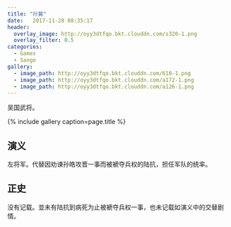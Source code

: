 ```yaml
---
title: "孙冀"
date:   2017-11-28 08:35:17
header:
  overlay_image: http://oyy3dtfqo.bkt.clouddn.com/s320-1.png
  overlay_filter: 0.5
categories:
  - Games
  - Sango
gallery:
  - image_path: http://oyy3dtfqo.bkt.clouddn.com/610-1.png
  - image_path: http://oyy3dtfqo.bkt.clouddn.com/a172-1.png
  - image_path: http://oyy3dtfqo.bkt.clouddn.com/a126-1.png
---
```


吴国武将。

{% include gallery caption=page.title %}

## 演义

左将军。代替因劝谏孙皓攻晋一事而被褫夺兵权的陆抗，担任军队的统率。

## 正史

没有记载。並未有陆抗到病死为止被褫夺兵权一事，也未记载如演义中的交替剧情。